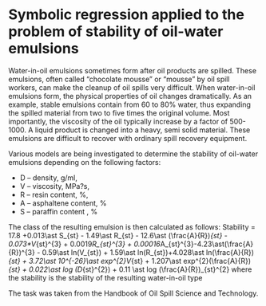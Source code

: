 # Symbolic regression applied to the problem of stability of oil-water emulsions

Water-in-oil emulsions sometimes form after oil products are spilled. These emulsions, often called “chocolate mousse” or “mousse” by oil spill workers, can make the cleanup of oil spills very difficult. When water-in-oil emulsions form, the physical properties of oil changes dramatically. As an example, stable emulsions contain from 60 to 80% water, thus expanding the spilled material from two to five times the original volume. Most importantly, the viscosity of the oil typically increase by a factor of 500-1000. A liquid product is changed into a heavy, semi solid material. These emulsions are difficult
to recover with ordinary spill recovery equipment.


Various models are being investigated to determine the stability of oil-water emulsions depending on the following factors:
- D – density, g/ml,
- V – viscosity, MPa?s,
- R – resin content, %,
- A – asphaltene content, %
- S – paraffin content , %

The class of the resulting emulsion is then calculated as follows:
Stability = 17.8 +0.013\ast S_{st} - 1.49\ast R_{st} - 12.6\ast (\frac{A}{R})_{st} - 0.073*V_{st}^{3} + 0.0019*R_{st}^{3} + 0.00016*A_{st}^{3}-4.23\ast(\frac{A}{R})^{3} - 0.59\ast ln(V_{st}) + 1.59\ast ln(R_{st})+4.028\ast ln(\frac{A}{R})_{st} + 3.72\ast 10^{-26}\ast exp^{2}V_{st} + 1.207\ast exp^{2}(\frac{A}{R})_{st} + 0.022\ast log (D_{st}^{2}) + 0.11 \ast log (\frac{A}{R})_{st}^{2}
where the stability is the stability of the resulting water-in-oil type

The task was taken from the Handbook of Oil Spill Science and Technology.
